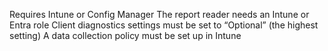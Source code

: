 Requires Intune or Config Manager
The report reader needs an Intune or Entra role
Client diagnostics settings must be set to “Optional” (the highest setting)
A data collection policy must be set up in Intune